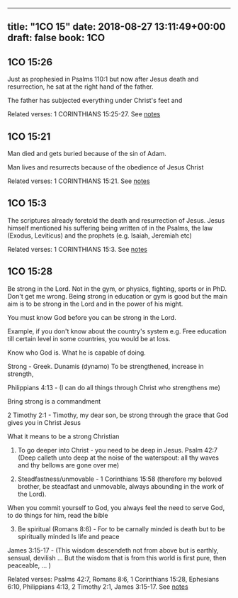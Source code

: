 
---
title: "1CO 15"
date: 2018-08-27 13:11:49+00:00
draft: false
book: 1CO
---

## 1CO 15:26

Just as prophesied in Psalms 110:1 but now after Jesus death and resurrection, he sat at the right hand of the father.

The father has subjected everything under Christ's feet and

Related verses: 1 CORINTHIANS 15:25-27. See [notes](https://my.bible.com/notes/2975602920131387411)


## 1CO 15:21

Man died and gets buried because of the sin of Adam.

Man lives and resurrects because of the obedience of Jesus Christ

Related verses: 1 CORINTHIANS 15:21. See [notes](https://my.bible.com/notes/2975601902945559551)


## 1CO 15:3

The scriptures already foretold the death and resurrection of Jesus. Jesus himself mentioned his suffering being written of in the Psalms, the law (Exodus, Leviticus) and the prophets (e.g. Isaiah, Jeremiah etc)

Related verses: 1 CORINTHIANS 15:3. See [notes](https://my.bible.com/notes/2975587527446750082)


## 1CO 15:28

Be strong in the Lord. Not in the gym, or physics, fighting, sports or in PhD. Don't get me wrong. Being strong in education or gym is good but the main aim is to be strong in the Lord and in the power of his might.

You must know God before you can be strong in the Lord.

Example, if you don't know about the country's system e.g. Free education till certain level in some countries, you would be at loss.

Know who God is. What he is capable of doing.

Strong - Greek. Dunamis (dynamo) 
To be strengthened, increase in strength,

Philippians 4:13 - (I can do all things through Christ who strengthens me)
 
Bring strong is a commandment 

2 Timothy 2:1 - Timothy, my dear son, be strong through the grace that God gives you in Christ Jesus

What it means to be a strong Christian

1. To go deeper into Christ - you need to be deep in Jesus. Psalm 42:7 (Deep calleth unto deep at the noise of the waterspout: all thy waves and thy bellows are gone over me)

2. Steadfastness/unmovable - 1 Corinthians 15:58 (therefore my beloved brother, be steadfast and unmovable, always abounding in the work of the Lord). 

When you commit yourself to God, you always feel the need to serve God, to do things for him, read the bible

3. Be spiritual (Romans 8:6) - For to be carnally minded is death but to be spiritually minded Is life and peace

James 3:15-17 - (This wisdom descendeth not from above but is earthly, sensual, devilish ... But the wisdom that is from this world is first pure, then peaceable, ... )






Related verses: Psalms 42:7, Romans 8:6, 1 Corinthians 15:28, Ephesians 6:10, Philippians 4:13, 2 Timothy 2:1, James 3:15-17. See [notes](https://my.bible.com/notes/2300240412843696251)

